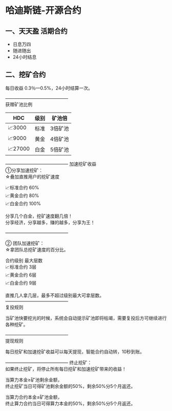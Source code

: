 # 哈迪斯链-开源合约

## 一、天天盈 活期合约

+ 日息万四
+ 随进随出
+ 24小时结息

## 二、挖矿合约

每日收益
0.3％—0.5%，24小时结算一次。

——————————————  
获赠矿池比例

|HDC|        级别 |   矿池倍
|--|--|--|
|📈3000   | 标准 |  3倍矿池
|📈9000  |  黄金 |  4倍矿池
|📈27000|  白金  | 5倍矿池
——————————————
加速挖矿收益  
①分享加速挖矿：  
☆叠加直推用户的挖矿速度  

📈标准合约      60%  
📈黄金合约      80%  
📈白金合约      100%  


分享几个白金，挖矿速度翻几倍！  
分享经济，分享越多，赚的越多，分享为王！  

——————————————

② 团队加速挖矿：  
☆拿团队总挖矿速度的百分比。  

合约级别     最大层数  
📈标准合约      3层  
📈黄金合约      6层  
📈白金合约      9层  

直推几人拿几层，最多不超过级别最大可拿层数。  
——————————————  
复投规则 

当矿池快要挖光的时候，系统会自动提示矿池即将枯竭，需要复投后方可继续进行各种挖矿。

——————————————  
提现规则 

每日挖矿和加速挖矿收益可以每天提现，智能合约自动转，10秒到账。

——————————————
终止挖矿：  
如果终止挖矿，将停止所有每日挖矿和加速挖矿带来的收益！

当算力本金≥矿池剩余金额，  
终止挖矿当日可得矿池剩余金额的50%，剩余50%分5个月返还。

当算力合约本金≤矿池金额，  
终止算力合约当日可得算力本金的50%，剩余50%分5个月返还。
